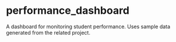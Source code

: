 # performance_dashboard
A dashboard for monitoring student performance. Uses sample data generated from the related project.
